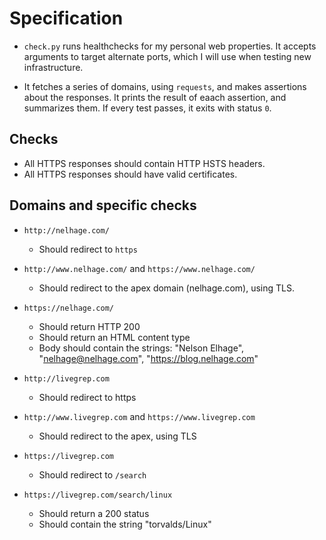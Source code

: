 # Specification

- `check.py` runs healthchecks for my personal web properties. It accepts arguments to
  target alternate ports, which I will use when testing new infrastructure.

- It fetches a series of domains, using `requests`, and makes assertions about the
  responses. It prints the result of eaach assertion, and summarizes them. If every test
  passes, it exits with status `0`.

## Checks

- All HTTPS responses should contain HTTP HSTS headers.
- All HTTPS responses should have valid certificates.

## Domains and specific checks

- `http://nelhage.com/`
  - Should redirect to `https`

- `http://www.nelhage.com/`  and `https://www.nelhage.com/`
  - Should redirect to the apex domain (nelhage.com), using TLS.

- `https://nelhage.com/`
  - Should return HTTP 200
  - Should return an HTML content type
  - Body should contain the strings: "Nelson Elhage", "nelhage@nelhage.com", "https://blog.nelhage.com"

- `http://livegrep.com`
  - Should redirect to https

- `http://www.livegrep.com` and `https://www.livegrep.com`
  - Should redirect to the apex, using TLS

- `https://livegrep.com`
  - Should redirect to `/search`

- `https://livegrep.com/search/linux`
  - Should return a 200 status
  - Should contain the string "torvalds/Linux"

